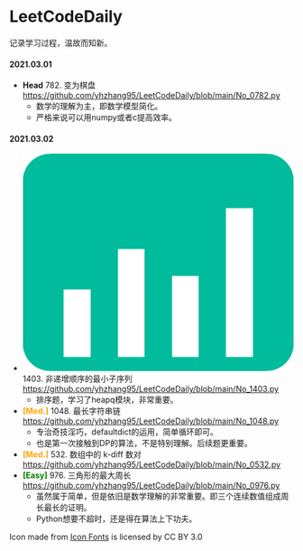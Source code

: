 # LeetCodeDaily

记录学习过程，温故而知新。


[comment]: <> (   <span style="color: red">**Hard**</span>      )
[comment]: <> (   <span style="color: orange">**Med.**</span>   )
[comment]: <> (   <span style="color: green">**Easy**</span>    )

#### **2021.03.01**
+ **Head** 782. 变为棋盘
https://github.com/yhzhang95/LeetCodeDaily/blob/main/No_0782.py
	- 数学的理解为主，即数学模型简化。
	- 严格来说可以用numpy或者c提高效率。

#### **2021.03.02**
+ ![image](https://github.com/yhzhang95/LeetCodeDaily/blob/main/icons/easy_icon.png) 1403. 非递增顺序的最小子序列
https://github.com/yhzhang95/LeetCodeDaily/blob/main/No_1403.py
	- 排序题，学习了heapq模块，非常重要。
+ <font color= Orange>**[Med.]**</font> 1048. 最长字符串链
https://github.com/yhzhang95/LeetCodeDaily/blob/main/No_1048.py
	- 专治奇技淫巧，defaultdict的运用，简单循环即可。
	- 也是第一次接触到DP的算法，不是特别理解。后续题更重要。
+ <font color= Orange>**[Med.]**</font> 532. 数组中的 k-diff 数对
https://github.com/yhzhang95/LeetCodeDaily/blob/main/No_0532.py
+ <font color= Green>**[Easy]**</font> 976. 三角形的最大周长
https://github.com/yhzhang95/LeetCodeDaily/blob/main/No_0976.py
	- 虽然属于简单，但是依旧是数学理解的非常重要。即三个连续数值组成周长最长的证明。
	- Python想要不超时，还是得在算法上下功夫。



<div>Icon made from <a href="http://www.onlinewebfonts.com/icon">Icon Fonts</a> is licensed by CC BY 3.0</div>

